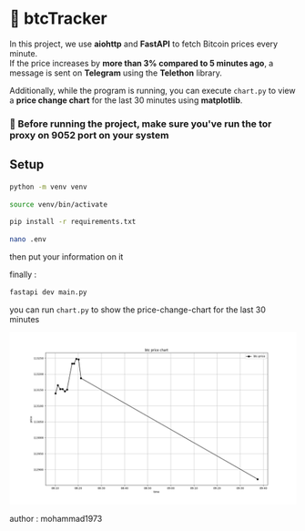 # 🧨 btcTracker 
In this project, we use **aiohttp** and **FastAPI** to fetch Bitcoin prices every minute.  
If the price increases by **more than 3% compared to 5 minutes ago**, a message is sent on **Telegram** using the **Telethon** library.  

Additionally, while the program is running, you can execute `chart.py` to view a **price change chart** for the last 30 minutes using **matplotlib**.
### 📌 Before running the project, make sure you've run the tor proxy on 9052 port on your system

## Setup

```bash
python -m venv venv
```

```bash
source venv/bin/activate
```

```bash
pip install -r requirements.txt
```

```bash
nano .env
```
then put your information on it

finally :
```bash
fastapi dev main.py
``` 

you can run `chart.py` to show the price-change-chart for the last 30 minutes

![Bitcoin Price Chart](chart.png)

author : mohammad1973
